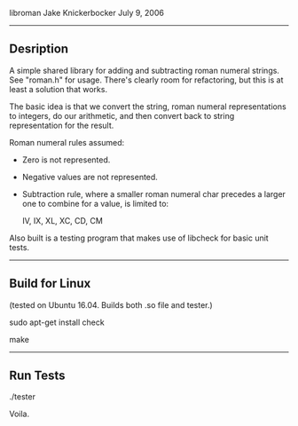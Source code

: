 libroman
Jake Knickerbocker
July 9, 2006

----------
Desription
----------

A simple shared library for adding and subtracting roman numeral strings.
See "roman.h" for usage.  There's clearly room for refactoring, but
this is at least a solution that works.

The basic idea is that we convert the string, roman numeral
representations to integers, do our arithmetic, and then convert
back to string representation for the result.

Roman numeral rules assumed:
- Zero is not represented.
- Negative values are not represented.
- Subtraction rule, where a smaller roman numeral char precedes
	a larger one to combine for a value, is limited to:

	IV, IX, XL, XC, CD, CM

Also built is a testing program that makes use of libcheck for basic unit
tests.

--------------------------------------------------
Build for Linux
--------------------------------------------------

(tested on Ubuntu 16.04. Builds both .so file and tester.)

sudo apt-get install check

make

----------
Run Tests
----------

./tester

Voila.
